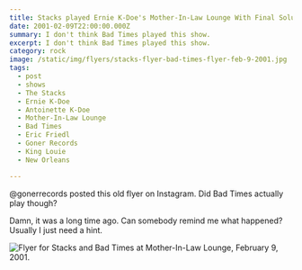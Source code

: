 ```yaml
---
title: Stacks played Ernie K-Doe's Mother-In-Law Lounge With Final Solutions.
date: 2001-02-09T22:00:00.000Z
summary: I don't think Bad Times played this show.
excerpt: I don't think Bad Times played this show.
category: rock
image: /static/img/flyers/stacks-flyer-bad-times-flyer-feb-9-2001.jpg
tags:
  - post 
  - shows
  - The Stacks
  - Ernie K-Doe
  - Antoinette K-Doe
  - Mother-In-Law Lounge
  - Bad Times
  - Eric Friedl
  - Goner Records
  - King Louie
  - New Orleans

---
```


@gonerrecords posted this old flyer on Instagram.
Did Bad Times actually play though?

Damn, it was a long time ago. Can somebody remind me what happened? Usually I just need a hint.


![Flyer for Stacks and Bad Times at Mother-In-Law Lounge, February 9, 2001.](static/img/flyers/stacks-flyer-bad-times-flyer-feb-9-2001.jpg)